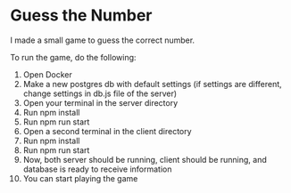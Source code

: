 # Guess the Number
 I made a small game to guess the correct number.
 
 To run the game, do the following:
 
 1. Open Docker
 2. Make a new postgres db with default settings (if settings are different, change settings in db.js file of the server)
 3. Open your terminal in the server directory
 4. Run npm install
 5. Run npm run start
 6. Open a second terminal in the client directory
 7. Run npm install
 8. Run npm run start
 9. Now, both server should be running, client should be running, and database is ready to receive information
 10. You can start playing the game
